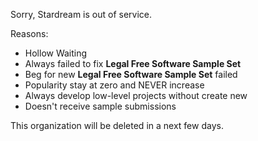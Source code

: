 Sorry, Stardream is out of service.

Reasons:

- Hollow Waiting
- Always failed to fix **Legal Free Software Sample Set**
- Beg for new **Legal Free Software Sample Set** failed
- Popularity stay at zero and NEVER increase
- Always develop low-level projects without create new
- Doesn't receive sample submissions

This organization will be deleted in a next few days.
